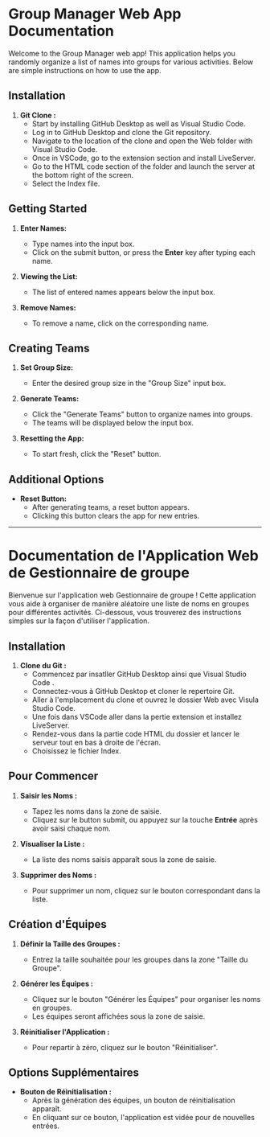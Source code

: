 # Group Manager Web App Documentation

Welcome to the Group Manager web app! This application helps you randomly organize a list of names into groups for various activities. Below are simple instructions on how to use the app.
## Installation

1. **Git Clone :**
   - Start by installing GitHub Desktop as well as Visual Studio Code.
   - Log in to GitHub Desktop and clone the Git repository.
   - Navigate to the location of the clone and open the Web folder with Visual Studio Code.
   - Once in VSCode, go to the extension section and install LiveServer.
   - Go to the HTML code section of the folder and launch the server at the bottom right of the screen.
   - Select the Index file.
   
## Getting Started

1. **Enter Names:**
   - Type names into the input box.
   - Click on the submit button, or press the **Enter** key after typing each name.

2. **Viewing the List:**
   - The list of entered names appears below the input box.

3. **Remove Names:**
   - To remove a name, click on the corresponding name.

## Creating Teams

1. **Set Group Size:**
   - Enter the desired group size in the "Group Size" input box.

2. **Generate Teams:**
   - Click the "Generate Teams" button to organize names into groups.
   - The teams will be displayed below the input box.

3. **Resetting the App:**
   - To start fresh, click the "Reset" button.

## Additional Options

- **Reset Button:**
  - After generating teams, a reset button appears.
  - Clicking this button clears the app for new entries.

---

# Documentation de l'Application Web de Gestionnaire de groupe

Bienvenue sur l'application web Gestionnaire de groupe ! Cette application vous aide à organiser de manière aléatoire une liste de noms en groupes pour différentes activités. Ci-dessous, vous trouverez des instructions simples sur la façon d'utiliser l'application.
## Installation

1. **Clone du Git :**
   - Commencez par insatller GitHub Desktop ainsi que Visual Studio Code .
   - Connectez-vous à GitHub Desktop et cloner le repertoire Git.
   - Aller à l'emplacement du clone et ouvrez le dossier Web avec Visula Studio Code.
   - Une fois dans VSCode aller dans la pertie extension et installez LiveServer.
   - Rendez-vous dans la partie code HTML du dossier et lancer le serveur tout en bas à droite de l'écran.
   - Choisissez le fichier Index.
   
## Pour Commencer

1. **Saisir les Noms :**
   - Tapez les noms dans la zone de saisie.
   - Cliquez sur le button submit, ou appuyez sur la touche **Entrée** après avoir saisi chaque nom.

2. **Visualiser la Liste :**
   - La liste des noms saisis apparaît sous la zone de saisie.

3. **Supprimer des Noms :**
   - Pour supprimer un nom, cliquez sur le bouton correspondant dans la liste.

## Création d'Équipes

1. **Définir la Taille des Groupes :**
   - Entrez la taille souhaitée pour les groupes dans la zone "Taille du Groupe".

2. **Générer les Équipes :**
   - Cliquez sur le bouton "Générer les Équipes" pour organiser les noms en groupes.
   - Les équipes seront affichées sous la zone de saisie.

3. **Réinitialiser l'Application :**
   - Pour repartir à zéro, cliquez sur le bouton "Réinitialiser".

## Options Supplémentaires

- **Bouton de Réinitialisation :**
  - Après la génération des équipes, un bouton de réinitialisation apparaît.
  - En cliquant sur ce bouton, l'application est vidée pour de nouvelles entrées.
